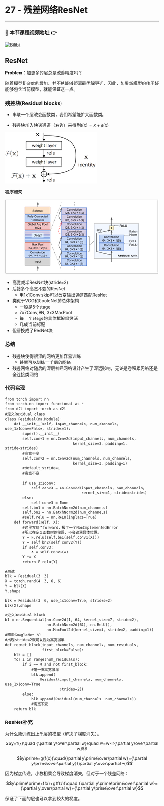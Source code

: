 # 27 - 残差网络ResNet

---

### 🎦 本节课程视频地址 👉
[![Bilibil](https://i2.hdslb.com/bfs/archive/300fb344d7e0f1fb18e169c9ed3ecb7af8841143.jpg@640w_400h_100Q_1c.webp)](https://www.bilibili.com/video/BV1bV41177ap)
## ResNet

**Problem**：加更多的层总是改善精度吗？

随着模型复杂度的增加，并不总能够距离最优解更近，因此，如果新模型的作用域能够包含当前模型，就能保证这一点。

### 残差块(Residual blocks)

- 串联一个层改变函数类，我们希望能扩大函数类。

- 残差块加入快速通道（右边）来得到$f(x)=x+g(x)$

![](\Images/Res%20Block.png)

**程序框架**

![](\Images/resnet_arch.png)

- 高宽减半ResNet块(stride=2)
- 后接多个高宽不变的ResNet
  - 用1x1Conv skip可以改变输出通道匹配ResNet
- 类似于VGG和GooleNet的总体架构
  - 一般是5个stage
  - 7x7Conv,BN, 3x3MaxPool
  - 每一个stage的具体框架很灵活
  - 几成当前标配
- 但替换成了ResNet块
  
###  总结

- 残差块使得很深的网络更加容易训练
  - 甚至可以训练一千层的网络
- 残差网络对随后的深层神经网络设计产生了深远影响，无论是卷积累网络还是全连接类网络

### 代码实现

```import torch
from torch import nn
from torch.nn import functional as F
from d2l import torch as d2l
#定义Residual class
class Residual(nn.Module):
    def __init__(self, input_channels, num_channels, use_1x1conv=False, strides=1):
        super().__init__()
        self.conv1 = nn.Conv2d(input_channels, num_channels,
                               kernel_size=3, padding=1, stride=strides)
        #高宽不变
        self.conv2 = nn.Conv2d(num_channels, num_channels,
                               kernel_size=3, padding=1)
        #default_stride=1
        #高宽不变
     
        if use_1x1conv:
            self.conv3 = nn.Conv2d(input_channels, num_channels,
                                   kernel_size=1, stride=strides)
        else:
            self.conv3 = None
        self.bn1 = nn.BatchNorm2d(num_channels)
        self.bn2 = nn.BatchNorm2d(num_channels)
        #self.relu = nn.ReLU(inplace=True)
    def forward(self, X):
        #这里写错了forward，报了一个NonImplementedError
        #所以在定义函数时的笔误，不会追溯具体位置。
        Y = F.relu(self.bn1(self.conv1(X)))
        Y = self.bn2(self.conv2(Y))
        if self.conv3:
            X = self.conv3(X)
        Y += X
        return F.relu(Y)
```
```
#测试
blk = Residual(3, 3)
X = torch.rand(4, 3, 6, 6)
Y = blk(X)
Y.shape

blk = Residual(3, 6, use_1x1conv=True, strides=2)
blk(X).shape
```
```
#定义Residual block
b1 = nn.Sequential(nn.Conv2d(1, 64, kernel_size=7, stride=2),
                   nn.BatchNorm2d(64), nn.ReLU(),
                   nn.MaxPool2d(kernel_size=3, stride=2, padding=1))
#照搬GoogleNet b1
#出现stride=2就可以视为高宽减半
def resnet_block(input_channels, num_channels, num_residuals,
                 first_block=False):
    blk = []
    for i in range(num_residuals):
        if i == 0 and not first_block:
            #第一块高宽减半
            blk.append(
                Residual(input_channels, num_channels, use_1x1conv=True,
                         strides=2))
        else:
            blk.append(Residual(num_channels, num_channels))
            #高宽不变
    return blk
```

### ResNet补充

为什么能训练出上千层的模型（解决了梯度消失）。

$$y=f(x)\quad {\partial y\over\partial w}\quad w=w-lr{\partial y\over\partial w}$$

$$y\prime=g(f(x))\quad{\partial y\prime\over\partial w}={\partial y\prime\over\partial y}{\partial y\over\partial w}$$

因为梯度传递，小数相乘会导致梯度消失，但对于一个残差网络：

$$y\prime\prime=f(x)+g(f(x))\quad {\partial y\prime\prime\over\partial w}={\partial y\over\partial w}+{\partial y\prime\over\partial w}$$

保证了下面的层也可以拿到较大的梯度。




